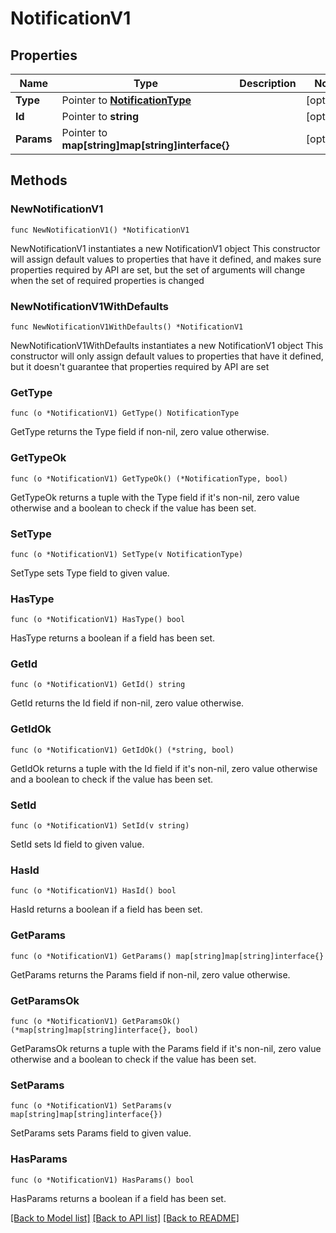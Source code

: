 # NotificationV1

## Properties

Name | Type | Description | Notes
------------ | ------------- | ------------- | -------------
**Type** | Pointer to [**NotificationType**](NotificationType.md) |  | [optional] 
**Id** | Pointer to **string** |  | [optional] 
**Params** | Pointer to **map[string]map[string]interface{}** |  | [optional] 

## Methods

### NewNotificationV1

`func NewNotificationV1() *NotificationV1`

NewNotificationV1 instantiates a new NotificationV1 object
This constructor will assign default values to properties that have it defined,
and makes sure properties required by API are set, but the set of arguments
will change when the set of required properties is changed

### NewNotificationV1WithDefaults

`func NewNotificationV1WithDefaults() *NotificationV1`

NewNotificationV1WithDefaults instantiates a new NotificationV1 object
This constructor will only assign default values to properties that have it defined,
but it doesn't guarantee that properties required by API are set

### GetType

`func (o *NotificationV1) GetType() NotificationType`

GetType returns the Type field if non-nil, zero value otherwise.

### GetTypeOk

`func (o *NotificationV1) GetTypeOk() (*NotificationType, bool)`

GetTypeOk returns a tuple with the Type field if it's non-nil, zero value otherwise
and a boolean to check if the value has been set.

### SetType

`func (o *NotificationV1) SetType(v NotificationType)`

SetType sets Type field to given value.

### HasType

`func (o *NotificationV1) HasType() bool`

HasType returns a boolean if a field has been set.

### GetId

`func (o *NotificationV1) GetId() string`

GetId returns the Id field if non-nil, zero value otherwise.

### GetIdOk

`func (o *NotificationV1) GetIdOk() (*string, bool)`

GetIdOk returns a tuple with the Id field if it's non-nil, zero value otherwise
and a boolean to check if the value has been set.

### SetId

`func (o *NotificationV1) SetId(v string)`

SetId sets Id field to given value.

### HasId

`func (o *NotificationV1) HasId() bool`

HasId returns a boolean if a field has been set.

### GetParams

`func (o *NotificationV1) GetParams() map[string]map[string]interface{}`

GetParams returns the Params field if non-nil, zero value otherwise.

### GetParamsOk

`func (o *NotificationV1) GetParamsOk() (*map[string]map[string]interface{}, bool)`

GetParamsOk returns a tuple with the Params field if it's non-nil, zero value otherwise
and a boolean to check if the value has been set.

### SetParams

`func (o *NotificationV1) SetParams(v map[string]map[string]interface{})`

SetParams sets Params field to given value.

### HasParams

`func (o *NotificationV1) HasParams() bool`

HasParams returns a boolean if a field has been set.


[[Back to Model list]](../README.md#documentation-for-models) [[Back to API list]](../README.md#documentation-for-api-endpoints) [[Back to README]](../README.md)


